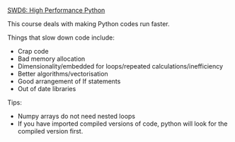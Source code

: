 [SWD6: High Performance Python](http://bit.ly/swd6-hpp)

This course deals with making Python codes run faster.

Things that slow down code include:
* Crap code
* Bad memory allocation
* Dimensionality/embedded for loops/repeated calculations/inefficiency
* Better algorithms/vectorisation
* Good arrangement of If statements
* Out of date libraries

Tips:
* Numpy arrays do not need nested loops
* If you have imported compiled versions of code, python will look for the compiled version first.


